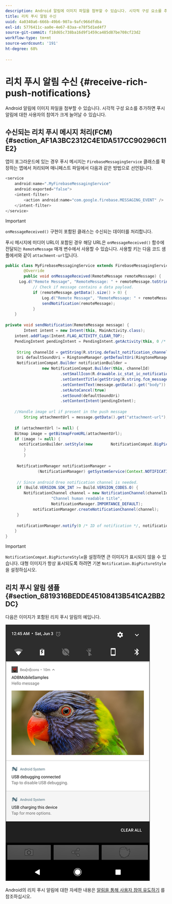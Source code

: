```yaml
---
description: Android 알림에 이미지 파일을 첨부할 수 있습니다. 시각적 구성 요소를 추가하면 푸시 알림에 대한 사용자의 참여가 크게 늘어날 수 있습니다.
title: 리치 푸시 알림 수신
uuid: 4a0340a6-666b-49b6-907a-9afc966dfdba
exl-id: 5776411c-aa0e-4e67-83aa-e78f5d1ed4f7
source-git-commit: f18d65c738ba16d9f1459ca485d87be708cf23d2
workflow-type: tm+mt
source-wordcount: '191'
ht-degree: 68%

---
```


# 리치 푸시 알림 수신 {#receive-rich-push-notifications}

Android 알림에 이미지 파일을 첨부할 수 있습니다. 시각적 구성 요소를 추가하면 푸시 알림에 대한 사용자의 참여가 크게 늘어날 수 있습니다.

## 수신되는 리치 푸시 메시지 처리(FCM) {#section_AF1A3BC2312C4E1DA517CC90296C11E2}

앱이 포그라운드에 있는 경우 푸시 메시지는 `FirebaseMessagingService` 클래스를 확장하는 앱에서 처리되며 매니페스트 파일에서 다음과 같은 방법으로 선언됩니다.

```java
<service
    android:name=".MyFirebaseMessagingService"
    android:exported="false">
    <intent-filter>
        <action android:name="com.google.firebase.MESSAGING_EVENT" />
    </intent-filter>
</service>
```

>[!IMPORTANT]
>
>`onMessageReceived()` 구현이 포함된 클래스는 수신되는 데이터를 처리합니다.

푸시 메시지에 미디어 URL이 포함된 경우 해당 URL은 `onMessageReceived()` 함수에 전달되는 `RemoteMessage` 매개 변수에서 사용할 수 있습니다. 사용할 키는 다음 코드 샘플에서와 같이 `attachment-url`입니다.

```java
public class MyFirebaseMessagingService extends FirebaseMessagingService {
        @Override
        public void onMessageReceived(RemoteMessage remoteMessage) {
      Log.d("Remote Message", "RemoteMessage: " + remoteMessage.toString());
            // Check if message contains a data payload.
            if (remoteMessage.getData().size() > 0) {
                Log.d("Remote Message", "RemoteMessage: " + remoteMessage.getData());
                sendNotification(remoteMessage);
            }
    }
 
private void sendNotification(RemoteMessage message) {
        Intent intent = new Intent(this, MainActivity.class);
    intent.addFlags(Intent.FLAG_ACTIVITY_CLEAR_TOP);
    PendingIntent pendingIntent = PendingIntent.getActivity(this, 0 /* Request code */, intent, PendingIntent.FLAG_ONE_SHOT);

     String channelId = getString(R.string.default_notification_channel_id);
     Uri defaultSoundUri = RingtoneManager.getDefaultUri(RingtoneManager.TYPE_NOTIFICATION);
     NotificationCompat.Builder notificationBuilder =
                new NotificationCompat.Builder(this, channelId)
                        .setSmallIcon(R.drawable.ic_stat_ic_notification)
                        .setContentTitle(getString(R.string.fcm_message))
                        .setContentText(message.getData().get("body"))
                        .setAutoCancel(true)
                        .setSound(defaultSoundUri)
                        .setContentIntent(pendingIntent);
  
    //Handle image url if present in the push message 
        String attachmentUrl = message.getData().get("attachment-url");
  
    if (attachmentUrl != null) { 
    Bitmap image = getBitmapFromURL(attachmentUrl); 
    if (image != null) { 
      notificationBuilder.setStyle(new        NotificationCompat.BigPictureStyle().bigPicture(image)); 
        } 
        } 

     NotificationManager notificationManager =
              (NotificationManager) getSystemService(Context.NOTIFICATION_SERVICE);

     // Since android Oreo notification channel is needed.
     if (Build.VERSION.SDK_INT >= Build.VERSION_CODES.O) {
        NotificationChannel channel = new NotificationChannel(channelId,
                    "Channel human readable title",
                    NotificationManager.IMPORTANCE_DEFAULT);
            notificationManager.createNotificationChannel(channel);
     }

     notificationManager.notify(0 /* ID of notification */, notificationBuilder.build());
    }
}
```

>[!IMPORTANT]
>
>`NotificationCompat.BigPictureStyle`을 설정하면 큰 이미지가 표시되지 않을 수 있습니다. 대형 이미지가 항상 표시되도록 하려면 기본 `Notification.BigPictureStyle`을 설정하십시오.

## 리치 푸시 알림 샘플 {#section_6819316BEDDE45108413B541CA2BB2DC}

다음은 이미지가 포함된 리치 푸시 알림의 예입니다.

![](assets/rich-push-notification_example.png)

Android의 리치 푸시 알림에 대한 자세한 내용은 [알림을 통해 사용자 참여 유도하기](https://developer.android.com/distribute/best-practices/engage/rich-notifications.html) 를 참조하십시오.
